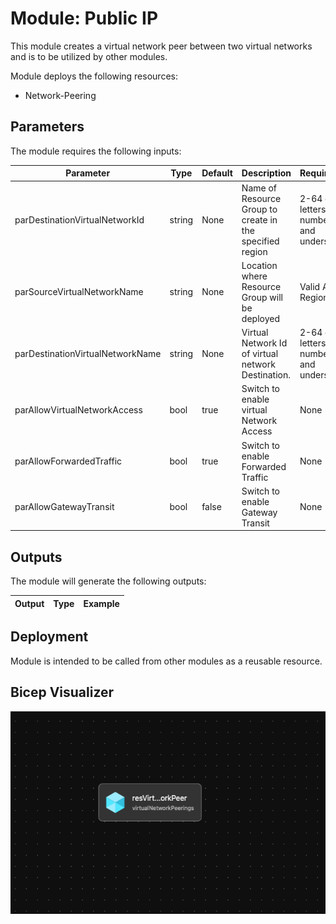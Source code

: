 # Module: Public IP

This module creates a virtual network peer between two virtual networks and is to be utilized by other modules.  

Module deploys the following resources:
  * Network-Peering


## Parameters

The module requires the following inputs:

 Parameter | Type | Default | Description | Requirement | Example
----------- | ---- | ------- |----------- | ----------- | -------
 parDestinationVirtualNetworkId | string| None | Name of Resource Group to create in the specified region| 2-64 char, letters, numbers, and underscores | alz-identity-eastus2  
 parSourceVirtualNetworkName  | string | None | Location where Resource Group will be deployed | Valid Azure Region | eastus2
 parDestinationVirtualNetworkName | string| None | Virtual Network Id of virtual network Destination.| 2-64 char, letters, numbers, and underscores | alz-hub-eastus2 
 parAllowVirtualNetworkAccess | bool | true | Switch to enable virtual Network Access | None | true
 parAllowForwardedTraffic | bool | true | Switch to enable Forwarded Traffic | None |true
 parAllowGatewayTransit | bool | false | Switch to enable Gateway Transit | None | false
 
## Outputs

The module will generate the following outputs:

Output | Type | Example
------ | ---- | --------


## Deployment
Module is intended to be called from other modules as a reusable resource.

## Bicep Visualizer

![Bicep Visualizer](media/virtual-network-peer-visualizer.png "Bicep Visualizer")


